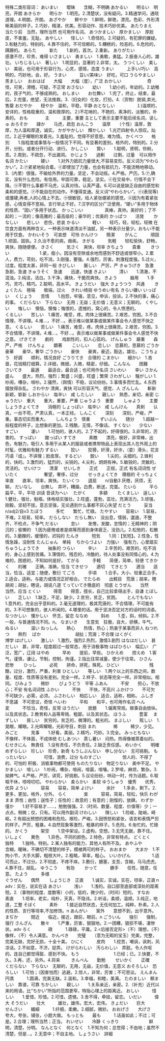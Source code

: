 
特殊二类形容词：
あいまい　　曖昧　　含糊，不明确
あかるい　　明るい　明亮，开朗
あきらか　　明らか　1.明亮。2.清楚状，没有疑问。3.精通学问，通晓道理。4.明朗，开朗。
あざやか　　鮮やか　1.鲜明，鲜艳，漂亮。色彩、外形清晰美丽的样子。2.巧妙，精湛，优美。形容动作、技术巧妙优美。
あたりまえ　当たり前　当然，理所当然 也可用作名词。 
あつかましい　厚かましい　厚脸皮，不害羞，无耻。
あやしい　　怪しい　1.奇怪的。2.可疑的，有犯罪的嫌疑。3.有魅力的，特别的。4.靠不住的，不可信赖的。5.糟糕的，险恶的。6.危险的，蹒跚的。
あらた　　　新た　　1.新的，首次。2.重新。
ありがたい　　　　　感激不尽，珍贵，难得
いさましい　勇ましい　1.勇敢，勇猛。2.振奋人心的，雄壮。
いちじるしい　著しい　1.明显的，显著的 2.非常，太。
うつくしい　美しい　美丽，也可用于形容行为，心灵，感情，态度
うまい　　　上手い/巧い　高明的，巧妙地，会，好。
うまい　　　旨い/美味い　好吃，可口
うらやましい　羨ましい　
おおはば　　大幅　　大幅（度），广泛
おかしい　　　　　　奇怪，可笑，滑稽，可疑，不正常
おさない　　幼い　　1.幼小的，年幼的。2.幼稚的，孩子气的，不够成熟的。
おしまい　　お仕舞い　1.完了，终止，结束，最后。2.完蛋，绝望，无法挽救。3.（妇女的）化妆，打扮。4.（货物）脱销,卖光,售罄
おだやか　　穏やか　温和，平稳，平静
おとなしい　　　　　１)温顺的，安详的，性格稳重的，温和敦厚的。２)不花哨的，不艳的，素净的，淡雅的，朴素的。
おも　　　　主　　　主要，重要 主として表示主要不能后续名词，读しゅ
おろそか　　疎か　　马虎，疏忽
おんこう　　温厚　　（个性）温厚，敦厚，为人温和厚道，诚实。
かがやかしい　輝かしい　1.光芒四射令人惊叹。灿烂。2.近乎耀眼的发着光。3.羞耻的。觉得不好意思。难为情。
かくべつ　　格別　　1.指程度或事情与一般情况下不同。有显著的差别。格外的，特别的。2.分开，分别。或者分开行动、进行。
かしこい　　賢い　　1.聪明，贤明，伶俐，乖。2.周到，不疏忽，不出漏洞。
かじょう　　過剰　　过剩，过量　可以用作名词
かたい　　　硬い　　1.对外力抵抗力量很大,不容易变形。反义词为“やわらかい”。2.㋐紧紧地贴合着。㋑即使加了力量，也会有抵抗力，不能流畅地移动。3.（内里）很强，不输给外界的力量。坚定，不会动摇。4.严格。严历。5.㋐,确实，没有什么危险。有信用。牢固可靠，稳定。坚实。㋑在交易中，行情不会下降。㋒不管什么事都不马虎，认真对待。认真严谨。6.可以说是缺乏自由的感觉和柔和的感觉。㋐不能自在的动作。不懂得变通。反义词“やわらかい”。㋑(表现等)或僵硬,再者,人的心情上不去。㋒很敏锐，给人紧张绷紧的感觉。㋓因为有着紧张感，心情变得不宽裕。言行举止不好。7.汉字的区分广泛使用，“硬い”多用于物体的性质、“固い”多用于状态。
かっこいい　　　　　真棒，真帅。美好的；了不起的；一流的；像高雅的；最高级的；豪华的；优美的
かっぱつ　　活発　　
かなしい　　悲しい　悲伤，悲哀
かるい　　　軽い　　轻巧，轻，轻松，轻微  在饮食方面有两种含义，一种表示味道清淡不油腻，另一种表示分量少。おもい不能用于饮食。
かわいそう　可哀想　可怜
かんけつ　　簡潔　　
がんこ　　　頑固　　1.顽固，固执。2.久治不愈的病，痼疾。
きがる　　　気軽　　轻松愉快，舒畅，爽快，随随便便。
きさく　　　気さく　爽快，坦率
きちょう　　貴重　　
きつい　　　　　　　1.紧，瘦小。因没有空隙或余地而感到不舒适或很窄小。2.累人，费力，苛刻，吃不消。3.刚强，要强。4.强烈，厉害。刺激程度强。5.过火，过度。程度太甚，非同一般
きびしい　　厳しい　严厉，严
きゅうげき　急激　　急剧，急速
きゅうそく　急速　　迅速，快速
きよい　　　清い　　1.清澈，不混浊。2.纯洁，洁白。3.干净，痛快，干脆而爽快。
きよう　　　器用　　1.手巧，灵巧，精巧。2.聪明，高水平。
きょうだい　強大
きょうつう　共通　　
きょくたん　極端　　极端，过火　
きれい绮丽 ゆうめい有名 きらい嫌い いっぱい　
くじょう　　苦情　　1.抱怨，牢骚，意见，申诉，投诉。2.不快的事，痛心的事。
くだらない　下らない　无用；无益；无价值；无意义；无聊的。
くやしい　　悔しい　懊恼，懊悔；悔恨的，遗憾的，窝心的，令人愤懑的。　　　　　　
くるしい　　苦しい　1.痛苦，难受，疼。肉体上很痛苦。2.艰苦，穷困。3.不合情理，不讲理。4.难...，不好...。表示难以做某事或做某件事会令人感觉不快之意。
くるしい　　苦しい　1.痛苦，难受，疼。肉体上很痛苦。2.艰苦，穷困。3.不合情理，不讲理。4.难...，不好...。表示难以做某事或做某件事会令人感觉不快之意。
げきてき　　劇的　　戏剧性的，扣人心弦的。
げんしゅう　厳重　　森严，严格　
けんちょ　　顕著　　
こいしい　　恋しい　恋慕的，思慕的
ごうか　　　豪華　　豪华，奢华
ごうかい　　豪快　　豪爽，豪迈，豁达，雄壮。
こうちょう　好調　　顺利，情况良好
ごうりてき　合理的
こまかい　　細かい　1.吝啬，花钱精打细算。2.详细，微细，入微，精密，仔细。
こんなん　　困難　　
さいてき　　最適　　最适合，最合适；也可用作名词
さいわい　　幸い
さかん　　　盛ん　　盛大，热烈，强烈；繁盛；兴盛，旺盛；繁荣
さわがしい　騒がしい 1.吵闹，嘈杂，喧吵。2.骚然，（舆情）不稳，议论纷纷。3.事情多而忙乱。4.东西摆放得杂乱。
さわやか          清爽，爽快 可以形容天气、感觉、人
ざんしん　　斬新　　新颖，崭新
しおからい　塩辛い　咸
したしい　　親しい　熟悉，亲切，亲密
じゅうだい　重大　　重大，重要，严重
じゅうよう　重要　　
しゅよう　　主要　　
しょうきょくてき　　消極的
しょっぱい　塩辛い　咸
しんけん　　真剣　　认真，一丝不苟，严肃认真，一本正经。
しんこく　　深刻　　深刻，严峻，严重。事态切实而重大。　　
しんちょう　慎重　　
ずいぶん　　随分　　1.超越一般程度的样子，比想象的更加。2.残酷，无情，不像话。
すくない　　少ない　
すごい　　　凄い　　1.可怕的，骇人的。2.了不起的，好得很的。3.非常的，厉害的。
すっぱい　　酸っぱい
すてき　　　素敵　　漂亮，极好，非常棒，出色，有魅力，吸引人 多用于从某人的服装或者携带物品上表现出其人在外观上的时髦，优雅和有魅力
ずるい　　　狡い　　狡猾，奸滑，奸诈，（耍）滑头，花言巧语『成』。不讲理；脸皮厚。
するどい　　鋭い　　1.尖的，尖细的。2.锋利的，快的。3.激烈的，猛烈的，尖锐的。4.尖利，炯炯有神。5.敏锐的，灵敏的，灵活的。
せいけつ　　清潔　
せいしき　　正式　　正规，正式  有名词词性
ぜいたく　　　　　　奢望，奢侈，过分　　
せっきょくてき　積極的
そっちょく　率直　　直率，坦率，爽快。
たいくつ　　退屈　　n/自動3 厌倦，厌烦，无聊。
だいなし　　台無し　弄坏，糟蹋，白费，断送，完蛋。
たいら　　　平ら　　扁平，平，平坦 训读 音读为ヘい　
たがく　　　多額　　
たくましい　逞しい　1.健壮，强壮，魁梧。体格结实强壮。2.旺盛，蓬勃，茁壮。充满活力。3.顽强，刚毅，坚韧不拔。意志坚强，无论遇到什么事都不灰心失望
だとう　　　妥当　　n/adj2/自v3
たぼう　　　多忙　　繁忙，忙碌。
たやすい　　容易い　1.容易，不难。2.轻易，轻率。
だらしない　だらし無い　没出息，懦弱，邋遢，不整齐，不检点，不争气
だるい　　　怠い　　发倦，发酸，怠惰的；无精神的；阴沉的；偷懒的　1.因为疲倦或者是病等而感到身体疲乏、没劲儿。2.松弛的，松散的。3.磨蹭的，缓慢的，迟钝的
たんき　　　短気　　1.同：【気短】。2.性急，性情急躁，没耐性
たんじゅん　単純　
ちからづよい　力強い　强有力，心里踏实
ちゅうしょうてき　　抽象的
つらい　　　辛い　　2.辛苦的，艰苦的，吃不消的，身心上感到苦痛。3.薄情的，残忍的，冷酷的，待人处事没有同情心的。4.为难的，困惑的，不知如何是好。
てがる　　　手軽　　简便，简单，轻便
てきかく　　的確　　正确，准确，恰当
てきせつ　　適切　
てきとう　　適当　　适当，恰当，适宜；随便，敷衍
てごろ　　　手頃　　1.合手。大小、轻重正合手。2.适合，适称。与能力或情况正好相合。
でたらめ　　出鱈目　荒唐；胡来，瞎胡闹；胡扯，瞎说，胡说八道
てっていてき徹底的　彻底
とうぜん　　当然　　当然，应当
とくい　　　得意　　得意，擅长，自己比较拿得出手，自谦
とぼしい　　乏しい　1.缺乏，不足，缺少。2.贫穷，贫乏，贫困。　　
とんでもない　　　　1.意外的，完全出乎意料的。2.毫无道理的，极其荒唐的，不合情理，不可能有的。3.不可想象的，骇人听闻的。4.哪里的话。用于坚决否定对方的话时的词语。
なつかしい　懐かしい　怀念，留恋
ななめ　　　斜め　　1.歪，斜，倾斜。2.不一般，与普通情况不同。n。
なまいき　　生意気　狂傲，自大，骄横，牛气。
ぬるい　　　温い
ねっしん　　熱心　　热情，热心；热衷于某事而非人
ねつれつ　　熱烈　
ばか　　　　　　　　胡扯；荒唐；不合理
はくがく　　　　　　博学
はげしい　　激しい　1.激烈，强烈2.热烈，激情3.剧烈
はなはだしい　甚だしい　甚，非常，程度超过一般常态，用于消极事物
はばひろい　幅広い　广泛，宽广，辽阔
はやめ　　　早め　　提前，早些。
ひかえめ　　控えめ　1.客气，谨慎，谦让。节制，控制，拘谨。2.指比往常减量，使少于往常。
ひさん　　　悲惨　　
ひっし　　　必死　　拼命，拼死，殊死。
ひどい　　　　　　　残酷，过分，激烈，严重，利害
ひとしい　　等しい　1.两个以上的东西之间，数量、程度、性质等没有差别。完全一样。2.样子、状态等完全一样。非常相似。相同。
びみょう　　微妙　　
びょうどう　平等
ふあん　　　不安　　担心，不放心；不安 有名词词性
ふかい　　　不快　　不快，不高兴
ふかけつ　　不可欠　不可缺少，必需，必须。
ふさわしい　相応しい　适合，适称，相称。
ふしぎ　　　不思議　不可思议，奇怪
へいわ　　　平和　　和平，也可用作名词
へん　　　　変　　　不恰当，奇怪，反常
ほうだい　　放題　　1.偏离常规。做事自由放纵。以及其状态。2.教育和人品等卑贱、粗鄙。以及其状态。
ほうふ　　　豊富　
まずしい　　貧しい　贫穷的。贫乏的，微薄的。粗劣的。
まぶしい　　眩しい　1.晃眼，耀眼。2.光辉耀眼，光彩夺目，刺目
まれ　　　　稀　　　稀少，少见。
みごと　　　見事　　1.好看，美丽。2.精巧，巧妙。3.完全。
みっともない　　　　不像样，不体面，不成体统
むしあつい　蒸し暑い　闷热。热得像被蒸着似的。
むせきにん　無責任　1.没有责任，不负责任。2.缺乏责任感。
めいかく　　明確　
めずらしい　珍しい　珍奇，新奇
もうしぶんない　申し分ない　无可挑剔。
もったいない　　　　可惜，浪费，过分
ものすごい　　　　　惊人的、不得了的、可怕的 积极、消极事物都可使用
ものたりない　物足りない　美中不足。
やかましい　喧しい　1.吵闹，嘈杂，喧闹，喧嚣，喧嚷。2.罗嗦，麻烦，繁杂。3.拗脾气。4.严格，严厉，讲究，好挑剔。5.议论纷纷，哄动一时，传为话题。6.呶呶不休，唠唠叨叨。
やわらかい　柔らかい　柔软
ゆうしゅう　優秀　　优秀，优异
ようい　　　容易　　容易，简单
よけい　　　余計　　1.多余，剩下。2.更多，更加，格外，分外。
らく　　　　楽　　　容易，简易，轻松，快乐
わがまま          弄性；由性；逞性子；任性的；故意的；有意的；刚愎的，放肆。
わずか　　　僅か　　1.好不容易才……，勉勉强强。2.（时间、数量、程度、价值等）少；一点点，稍微；仅，只有。可以用作副词
けわしい　　険しい　1.险峻，陡峭，崎岖。2.有超出预想的困难和危险。艰险，严峻。3.因愤怒和紧张，语言和表情严厉的样子。严厉，粗暴。4.自然现象等激烈，粗暴的样子。5.危险。6.匆忙的。忙碌的。
かくう　　　架空　　1.空中架设。2.虚构，空想。3.无凭无据，靠不住。
いしょく　　異色　　1.异色，不同的颜色。2.特色，非常有特点。
どくとく　　独特　　1.独特。特别。2.某人独有的能力，其他人有所不及。
あやふや　　　　　　含糊，暧昧，不确切不清楚的样子，模棱两可的样子。
おおまか　　大まか　1.不拘小节，大手大脚，粗枝大叶。2.粗略，草率，粗心。
いいかげん　　　　　1.适可而止，不过分。2.不彻底，不疼不痒。3.敷衍，搪塞，支吾，含糊，马马虎虎。4.靠不住，胡乱。
ゆうこう　　有効　　
かって　　　勝手　　任性，随意，任意。
たよう　　　多様　　  
ぐうぜん　　偶然　　
しょうじき　正直　　1.诚实，实诚，实在，坦率，正直ｎ　adv：实在，说实在话
あさい　　　浅い　　1.浅的。自口部至底部或深处的距离短。2.（事物的程度、度数等）小的，低的，微少的，（时间）短的。
すなお　　　素直　　1.坦率，老实，纯朴，天真，不隐讳。2.听话，柔顺，温顺。3.纯正，地道，工整
そぼく　　　素朴　　1.接近自然状态，无任何加工。纯粹，朴素。2.人的性质、言行等坦率,不加修饰。n
あんがい　　案外　　意想不到，出乎意外。
まぢか　　　間近　　临近，接近，跟前，眼前。n
ごういん　　強引　　强制，强行
さんざん　　散々　　1.严重，厉害，狠狠地。2.一团糟，狼狈不堪，凄惨状。adv
ろく　　　　碌　　　1.碌碌，平庸。2.<后接否定形>（不）理想，（不）像样，（不）令人满意。
かんぺき　　完璧　　（意为无暇的宝玉）完美，完整，完美无缺，完好无损，十全十美。
ひにく　　　皮肉　　1.挖苦，嘲讽，讽刺，风凉话。2.不如意，不济，捉弄。
けがらわしい　汚らわしい　弄脏。令人作呕的。连自己都觉得脏、感到不快。
もう　　　　　　　　1.已经；已。2.快要，不久。3.再，还，另外。4.将来
　　
きんべん　　勤勉　　
せいかく　　正確　　
くだらない　下らない　无聊的，无用，无益，无价值，无意义
おそろしい　恐ろしい　1.可怕；（因害怕而）逃避。2.惊人，非常，厉害；不可思议。
えんまん　　円満　　　1.圆满，完美无缺。2.温和。3.幸福，和睦，美满。
たのましい　頼ましい　靠谱，可靠
ちかしい　　親しい　　1.关系亲近，亲密。2.（补充）近代以来的用语。比“ちかい”所指的范围更窄，特指心理上的距离近。
おしい　　　惜しい　　1.爱惜，珍惜。2.可惜，遗憾。3.舍不得，牵挂，留恋。
いだい　　　偉大
そうだい　　壮大　　　雄壮，雄伟，宏大，宏伟。
きょだい　　巨大　　　
せんさい　　繊細　　　1.纤细，柔嫩。2.细腻，微妙。
おおげさ　　大げさ　　夸大，夸张，铺张，小题大做。
もっとも　　最も　　　1.话虽如此；不过；可是。2.合理；理所当然；正当。
れいせい　　冷静
くっきり　　　　　　　鲜明，清楚，分明。
なんとなく　何となく　1.不知为何；总觉得；不由地；虽然不清楚，但是…。2.无意中；不自主地。
しょうさい　詳細